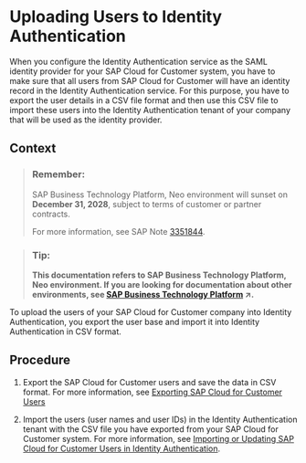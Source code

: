 <!-- loio4d6131a5588f4562900b8f32632d6eeb -->

# Uploading Users to Identity Authentication

When you configure the Identity Authentication service as the SAML identity provider for your SAP Cloud for Customer system, you have to make sure that all users from SAP Cloud for Customer will have an identity record in the Identity Authentication service. For this purpose, you have to export the user details in a CSV file format and then use this CSV file to import these users into the Identity Authentication tenant of your company that will be used as the identity provider.



## Context

> ### Remember:  
> SAP Business Technology Platform, Neo environment will sunset on **December 31, 2028**, subject to terms of customer or partner contracts.
> 
> For more information, see SAP Note [3351844](https://me.sap.com/notes/3351844).

> ### Tip:  
> **This documentation refers to SAP Business Technology Platform, Neo environment. If you are looking for documentation about other environments, see [SAP Business Technology Platform](https://help.sap.com/viewer/65de2977205c403bbc107264b8eccf4b/Cloud/en-US/6a2c1ab5a31b4ed9a2ce17a5329e1dd8.html "SAP Business Technology Platform (SAP BTP) is an integrated offering comprised of four technology portfolios: database and data management, application development and integration, analytics, and intelligent technologies. The platform offers users the ability to turn data into business value, compose end-to-end business processes, and build and extend SAP applications quickly.") :arrow_upper_right:.**

To upload the users of your SAP Cloud for Customer company into Identity Authentication, you export the user base and import it into Identity Authentication in CSV format.



## Procedure

1.  Export the SAP Cloud for Customer users and save the data in CSV format. For more information, see [Exporting SAP Cloud for Customer Users](exporting-sap-cloud-for-customer-users-c35dd7c.md)

2.  Import the users \(user names and user IDs\) in the Identity Authentication tenant with the CSV file you have exported from your SAP Cloud for Customer system. For more information, see [Importing or Updating SAP Cloud for Customer Users in Identity Authentication](importing-or-updating-sap-cloud-for-customer-users-in-identity-authentication-0704d6c.md).


